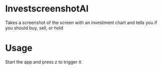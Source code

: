 # InvestscreenshotAI
Takes a screenshot of the screen with an investment chart and tells you if you should buy, sell, or hold

# Usage
Start the app and press z to trigger it.

